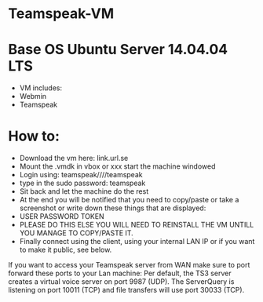 # Teamspeak-VM
# Base OS Ubuntu Server 14.04.04 LTS

* VM includes:
* Webmin
* Teamspeak

# How to:
- Download the vm here: link.url.se
- Mount the .vmdk in vbox or xxx start the machine windowed
- Login using: teamspeak////teamspeak
- type in the sudo password: teamspeak
- Sit back and let the machine do the rest
- At the end you will be notified that you need to copy/paste or take a screenshot or write down these things that are displayed:
- USER PASSWORD TOKEN 
- PLEASE DO THIS ELSE YOU WILL NEED TO REINSTALL THE VM UNTILL YOU MANAGE TO COPY/PASTE IT.
- Finally connect using the client, using your internal LAN IP or if you want to make it public, see below.


If you want to access your Teamspeak server from WAN make sure to port forward these ports to your Lan machine:
Per default, the TS3 server creates a virtual voice server on port 9987 (UDP). The ServerQuery is listening on port 10011 (TCP) and file transfers will use port 30033 (TCP).
